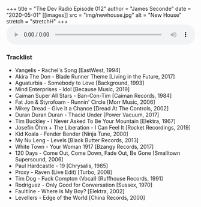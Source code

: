 +++
title = "The Dev Radio Episode 012"
author = "James Seconde"
date = "2020-05-01"
[[images]]
  src = "img/newhouse.jpg"
  alt = "New House"
  stretch = "stretchH"
+++
<AUDIO
    style="width:100%;"
    controls
    src="https://devtheatre.s3-eu-west-1.amazonaws.com/The+Dev+Radio+012.mp3">
    https://devtheatre.s3-eu-west-1.amazonaws.com/The+Dev+Radio+012.mp3
</AUDIO>

### Tracklist

* Vangelis - Rachel's Song [EastWest, 1994]
* Akira The Don - Blade Runner Theme [Living in the Future, 2017]
* Aguaturbia - Somebody to Love [Background, 1993]
* Mind Enterprises - Idol [Because Music, 2019]
* Caiman Super All Stars - Ban-Con-Tim [Caiman Records, 1984]
* Fat Jon & Styrofoam - Runnin' Circle [Morr Music, 2006]
* Mikey Dread - Give it a Chance [Dread At The Controls, 2002]
* Duran Duran Duran - Thacid Under [Power Vacuum, 2017]
* Tim Buckley - I Never Asked To Be Your Mountain [Elektra, 1967]
* Josefin Öhrn + The Liberation - I Can Feel It [Rocket Recordings, 2019]
* Kid Koala - Fender Bender [Ninja Tune, 2000]
* My Nu Leng - Levels [Black Butter Records, 2013]
* White Town - Your Woman 1917 [Bzangy Records, 2017]
* 120 Days - Come Out, Come Down, Fade Out, Be Gone [Smalltown Supersound, 2006]
* Paul Hardcastle - 19 [Chrysalis, 1985]
* Proxy - Raven (Live Edit) [Turbo, 2008]
* Tim Dog - Fuck Compton (Vocal) [Ruffhouse Records, 1991]
* Rodriguez - Only Good for Conversation [Sussex, 1970]
* Faultline - Where Is My Boy? [Elektra, 2002]
* Levellers - Edge of the World [China Records, 2000]
